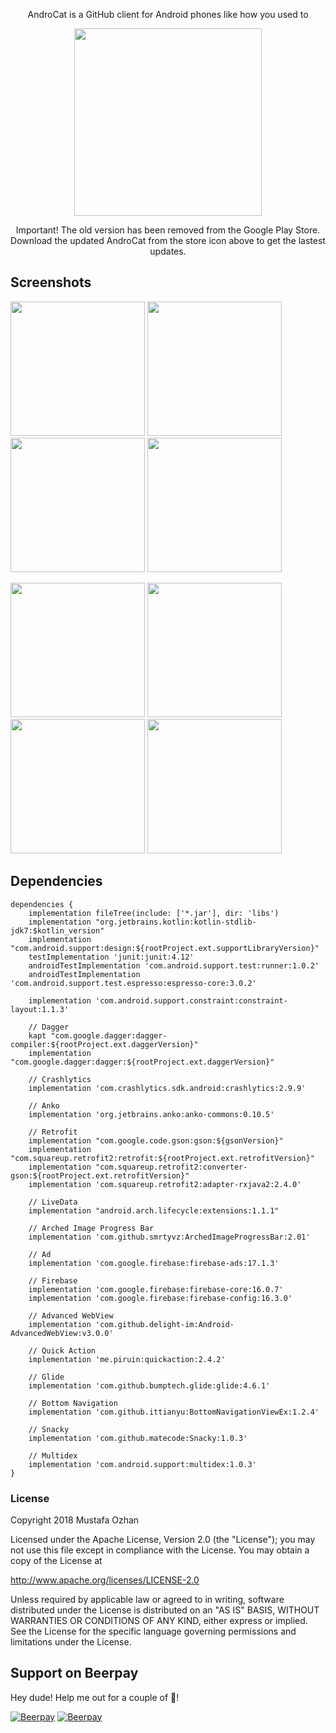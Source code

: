 <p align="center">AndroCat is a GitHub client for Android phones like how you used to</p>
<p align="center"><a href="https://play.google.com/store/apps/details?id=mustafaozhan.github.com.androcat"><img src="https://play.google.com/intl/en_us/badges/images/generic/en_badge_web_generic.png" width="300px"></a></p>
<p align="center">Important! The old version has been removed from the Google Play Store. Download the updated AndroCat from the store icon above to get the lastest updates.</p>



## Screenshots


<img src="https://i.postimg.cc/Fr1pcM2b/1.png?dl=1" width="215px"/> <img src="https://i.postimg.cc/Hp63rYPs/2.png?dl=1" width="215px"/> <img src="https://i.postimg.cc/TdS9ck6z/3.png?dl=1" width="215px"/> <img src="https://i.postimg.cc/KZGJckfH/4.png?dl=1" width="215px"/>

<img src="https://i.postimg.cc/4XbWTb6c/5.png?dl=1" width="215px"/> <img src="https://i.postimg.cc/rqLfbYrc/6.png?dl=1" width="215px"/> <img src="https://i.postimg.cc/6tZHMNTY/7.png?dl=1" width="215px"/> <img src="https://i.postimg.cc/92NJVf7L/8.png?dl=1" width="215px"/>

## Dependencies
```
dependencies {
    implementation fileTree(include: ['*.jar'], dir: 'libs')
    implementation "org.jetbrains.kotlin:kotlin-stdlib-jdk7:$kotlin_version"
    implementation "com.android.support:design:${rootProject.ext.supportLibraryVersion}"
    testImplementation 'junit:junit:4.12'
    androidTestImplementation 'com.android.support.test:runner:1.0.2'
    androidTestImplementation 'com.android.support.test.espresso:espresso-core:3.0.2'

    implementation 'com.android.support.constraint:constraint-layout:1.1.3'

    // Dagger
    kapt "com.google.dagger:dagger-compiler:${rootProject.ext.daggerVersion}"
    implementation "com.google.dagger:dagger:${rootProject.ext.daggerVersion}"

    // Crashlytics
    implementation 'com.crashlytics.sdk.android:crashlytics:2.9.9'

    // Anko
    implementation 'org.jetbrains.anko:anko-commons:0.10.5'

    // Retrofit
    implementation "com.google.code.gson:gson:${gsonVersion}"
    implementation "com.squareup.retrofit2:retrofit:${rootProject.ext.retrofitVersion}"
    implementation "com.squareup.retrofit2:converter-gson:${rootProject.ext.retrofitVersion}"
    implementation 'com.squareup.retrofit2:adapter-rxjava2:2.4.0'

    // LiveData
    implementation "android.arch.lifecycle:extensions:1.1.1"

    // Arched Image Progress Bar
    implementation 'com.github.smrtyvz:ArchedImageProgressBar:2.01'

    // Ad
    implementation 'com.google.firebase:firebase-ads:17.1.3'

    // Firebase
    implementation 'com.google.firebase:firebase-core:16.0.7'
    implementation 'com.google.firebase:firebase-config:16.3.0'

    // Advanced WebView
    implementation 'com.github.delight-im:Android-AdvancedWebView:v3.0.0'

    // Quick Action
    implementation 'me.piruin:quickaction:2.4.2'

    // Glide
    implementation 'com.github.bumptech.glide:glide:4.6.1'

    // Bottom Navigation
    implementation 'com.github.ittianyu:BottomNavigationViewEx:1.2.4'

    // Snacky
    implementation 'com.github.matecode:Snacky:1.0.3'

    // Multidex
    implementation 'com.android.support:multidex:1.0.3'
}
```

### License
Copyright 2018 Mustafa Ozhan

Licensed under the Apache License, Version 2.0 (the "License"); you may not use this file except in compliance with the License. You may obtain a copy of the License at

http://www.apache.org/licenses/LICENSE-2.0

Unless required by applicable law or agreed to in writing, software distributed under the License is distributed on an "AS IS" BASIS, WITHOUT WARRANTIES OR CONDITIONS OF ANY KIND, either express or implied. See the License for the specific language governing permissions and limitations under the License.

## Support on Beerpay
Hey dude! Help me out for a couple of :beers:!

[![Beerpay](https://beerpay.io/mustafaozhan/AndroCat/badge.svg?style=beer-square)](https://beerpay.io/mustafaozhan/AndroCat)  [![Beerpay](https://beerpay.io/mustafaozhan/AndroCat/make-wish.svg?style=flat-square)](https://beerpay.io/mustafaozhan/AndroCat?focus=wish)